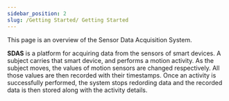 ```yaml
---
sidebar_position: 2
slug: /Getting Started/ Getting Started
---
```

This page is an overview of the Sensor Data Acquisition System.

**SDAS** is a platform for acquiring data from the sensors of smart devices. A subject carries that smart device, and performs a motion activity. As the subject moves, the values of motion sensors are changed respectively. All those values are then recorded with their timestamps.
Once an activity is successfully performed, the system stops redording data and the recorded data is then stored along with the activity details.


